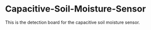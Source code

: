 # Capacitive-Soil-Moisture-Sensor
This is the detection board for the capacitive soil moisture sensor.
